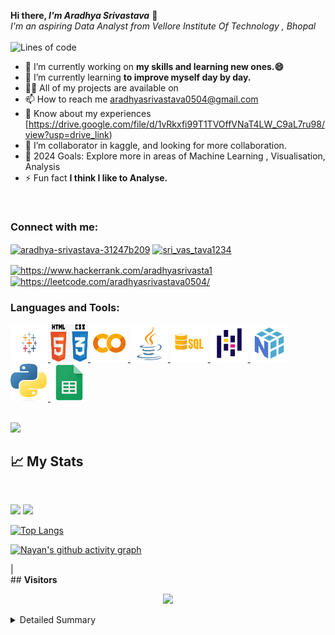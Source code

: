 <b> Hi there, <i>I'm Aradhya Srivastava</i></b> 👋
<meta name="viewport" content="width=device-width, initial-scale=1.0, minimum-scale=1.0">
<br>
<i>I'm an aspiring Data Analyst from Vellore Institute Of Technology , Bhopal</i>
<br>
<br>
 ![Lines of code](https://img.shields.io/badge/From%20Hello%20World%20I've%20written-4124237+%20Lines%20of%20code-blue)

- 🔭 I’m currently working on **my skills and learning new ones.😄**
- 🌱 I’m currently learning **to improve myself day by day.**
- 👨‍💻 All of my projects are available on
- 📫 How to reach me aradhyasrivastava0504@gmail.com
- 📄 Know about my experiences [https://drive.google.com/file/d/1vRkxfi99T1TVOffVNaT4LW_C9aL7ru98/view?usp=drive_link)
- 👯 I’m collaborator in kaggle, and looking for more collaboration.
- 🥅 2024 Goals:  Explore more in areas of Machine Learning , Visualisation, Analysis
- ⚡ Fun fact **I think I like to Analyse.**
<br>
<h3 align="left">Connect with me:</h3>
<p align="left">
<a href="https://www.linkedin.com/in/aradhya-srivastava-31247b209/" target="blank"><img align="center" src="https://raw.githubusercontent.com/rahuldkjain/github-profile-readme-generator/master/src/images/icons/Social/linked-in-alt.svg" alt="aradhya-srivastava-31247b209" height="30" width="40" /></a>
<a href="https://www.instagram.com/sri_vas_tava1234/" target="blank"><img align="center" src="https://raw.githubusercontent.com/rahuldkjain/github-profile-readme-generator/master/src/images/icons/Social/instagram.svg" alt="sri_vas_tava1234" height="30" width="40" /></a>


<a href="https://www.hackerrank.com/aradhyasrivasta1" target="blank"><img align="center" src="https://raw.githubusercontent.com/rahuldkjain/github-profile-readme-generator/master/src/images/icons/Social/hackerrank.svg" alt="https://www.hackerrank.com/aradhyasrivasta1" height="30" width="40" /></a>
<a href="" target="blank"><img align="center" src="https://raw.githubusercontent.com/rahuldkjain/github-profile-readme-generator/master/src/images/icons/Social/leet-code.svg" alt="https://leetcode.com/aradhyasrivastava0504/" height="30" width="40" /></a>
</a>
</p>

<!--   Tech Stack  -->
<h3 align="left">Languages and Tools:</h3>
<p align="left"> 
 
<a href="https://www.tableau.com/" target="_blank" rel="noreferrer"> 
 <img src="icons/tableau.png" alt="tableau" width="60" height="60"/> 
 </a>
 
<a href="https://www.w3schools.com/html/html_css.asp" target="_blank" rel="noreferrer"> 
<img src="icons/html css.jpg" alt="html css" width="60" height="60"/>
</a> 
 
<a href="https://colab.research.google.com/" target="_blank" rel="noreferrer"> 
 <img src="icons/colab.png" alt="colab" width="60" height="60"/>
</a> 
 

 
 <a href="https://www.java.com/en/" target="_blank" rel="noreferrer"> 
  <img src="icons/java.png" alt="java" width="v0" height="60"/>
 </a> 
 
 <a href="https://www.mysql.com/" target="_blank" rel="noreferrer"> 
 <img src="icons/sql.png" alt="sql" width="60" height="60"/>
 </a> 
 
 <a href="https://pandas.pydata.org/" target="_blank" rel="noreferrer"> 
 <img src="icons/pandas.png" alt="pandas" width="60" height="60"/>
 </a> 
 
 <a href="https://numpy.org/doc/stable/user/absolute_beginners.html" target="_blank" rel="noreferrer"> 
  <img src="icons/numpy.png" alt="numpy" width="60" height="60"/>
 </a> 
  <a href="https://www.python.org/" target="_blank" rel="noreferrer"> 
  <img src="icons/python.jpg" alt="python" width="60" height="60"/>
 </a> 
  <a href="https://www.google.com/sheets/about/" target="_blank" rel="noreferrer"> 
  <img src="icons/sheets.png" alt="sheets" width="60" height="60"/>
 </a> 

</p>
<br>
<!-- ## **Trophy**  -->
<img src="https://github-profile-trophy.vercel.app/?username=aradhya0530&theme=onedark&column=3&margin-w=15&margin-h=15">
<br>

<!-- Stats  -->
## 📈 **My Stats**
<br>
<p align="left">
  <img width="49.5%" src="https://github-readme-stats.vercel.app/api?username=aradhya0530&show_icons=true&theme=onedark&hide_border=true&include_all_commits=true&count_private=true" />
    <img width="49.5%" src="https://github-readme-streak-stats.herokuapp.com/?user=aradhya0530&theme=onedark&hide_border=true&include_all_commits=true&count_private=true" />
</p>

<!-- <p align="left"> -->
 [![Top Langs](https://github-readme-stats.vercel.app/api/top-langs/?username=aradhya0530&layout=compact&&show_icons=true&theme=radical)](https://github.com/anuraghazra/github-readme-stats)
<!--  </p> -->
<p align = "center">
  
  [![Nayan's github activity graph](https://github-readme-activity-graph.cyclic.app/graph?username=aradhya0530&bg_color=000000&color=DF6D74&line=E4BF7A&point=f0f0f0&area=true&hide_border=true)](https://github.com/ashutosh00710/github-readme-activity-graph)
  

</p>                                                             |
<br>
<!-- Visitors -->
## <b> Visitors</b>
<p align="center">
  <img src="https://profile-counter.glitch.me/aradhya0530/count.svg">
</p>
<!-- Metrics Detialed Summary  -->
<details>
<summary>Detailed Summary</summary>
<br>   
  
![Metrics](https://metrics.lecoq.io/aradhya0530?template=classic&activity=1&followup=1&languages=1&lines=1&people=1&activity.limit=5&activity.days=14&activity.filter=all&activity.visibility=all&activity.timestamps=false&languages.colors=github&languages.threshold=0%25&people.limit=28&people.size=28&people.types=followers%2C%20following&people.identicons=false&people.shuffle=false&config.timezone=Asia%2FCalcutta&config.twemoji=true)
    
</details>
